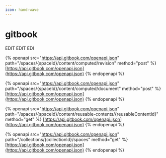 ```yaml
---
icon: hand-wave
---
```


# gitbook

EDIT EDIT EDI



{% openapi src="https://api.gitbook.com/openapi.json" path="/spaces/{spaceId}/content/computed/revision" method="post" %}
[https://api.gitbook.com/openapi.json](https://api.gitbook.com/openapi.json)
{% endopenapi %}

{% openapi src="https://api.gitbook.com/openapi.json" path="/spaces/{spaceId}/content/computed/document" method="post" %}
[https://api.gitbook.com/openapi.json](https://api.gitbook.com/openapi.json)
{% endopenapi %}

{% openapi src="https://api.gitbook.com/openapi.json" path="/spaces/{spaceId}/content/reusable-contents/{reusableContentId}" method="get" %}
[https://api.gitbook.com/openapi.json](https://api.gitbook.com/openapi.json)
{% endopenapi %}



{% openapi src="https://api.gitbook.com/openapi.json" path="/collections/{collectionId}/spaces" method="get" %}
[https://api.gitbook.com/openapi.json](https://api.gitbook.com/openapi.json)
{% endopenapi %}
